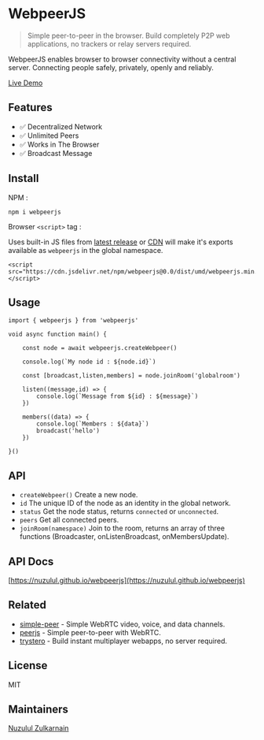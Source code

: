 # WebpeerJS
> Simple peer-to-peer in the browser. Build completely P2P web applications, no trackers or relay servers required.

WebpeerJS enables browser to browser connectivity without a central server. Connecting people safely, privately, openly and reliably.

[Live Demo](https://nuzulul.github.io/webpeerjs/demo/)

## Features

* ✅ Decentralized Network
* ✅ Unlimited Peers
* ✅ Works in The Browser
* ✅ Broadcast Message

## Install

NPM :

```
npm i webpeerjs
```

Browser `<script>` tag :

Uses built-in JS files from [latest release](https://github.com/nuzulul/webpeerjs/releases/latest) or [CDN](https://www.jsdelivr.com/package/npm/webpeerjs) will make it's exports available as `webpeerjs` in the global namespace.

```
<script src="https://cdn.jsdelivr.net/npm/webpeerjs@0.0/dist/umd/webpeerjs.min.js"></script>
```

## Usage

```
import { webpeerjs } from 'webpeerjs'

void async function main() {

	const node = await webpeerjs.createWebpeer()
	
	console.log(`My node id : ${node.id}`)
	
	const [broadcast,listen,members] = node.joinRoom('globalroom')
	
	listen((message,id) => {
		console.log(`Message from ${id} : ${message}`)
	})
	
	members((data) => {
		console.log(`Members : ${data}`)
		broadcast('hello')
	})
	
}()
```

## API

- `createWebpeer()` Create a new node.
- `id` The unique ID of the node as an identity in the global network.
- `status` Get the node status, returns `connected` or `unconnected`.
- `peers` Get all connected peers.
- `joinRoom(namespace)` Join to the room, returns an array of three functions (Broadcaster, onListenBroadcast, onMembersUpdate).

## API Docs

[https://nuzulul.github.io/webpeerjs](https://nuzulul.github.io/webpeerjs)

## Related

- [simple-peer](https://github.com/feross/simple-peer) - Simple WebRTC video, voice, and data channels.
- [peerjs](https://github.com/peers/peerjs) - Simple peer-to-peer with WebRTC.
- [trystero](https://github.com/dmotz/trystero) - Build instant multiplayer webapps, no server required.

## License

MIT

## Maintainers

[Nuzulul Zulkarnain](https://github.com/nuzulul)


